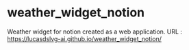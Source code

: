 # weather_widget_notion
Weather widget for notion created as a web application.
URL : https://lucasdslvg-ai.github.io/weather_widget_notion/
